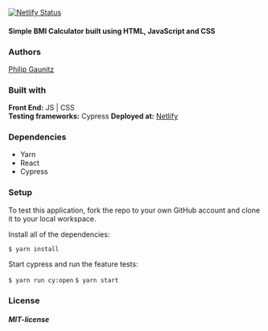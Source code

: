 [![Netlify Status](https://api.netlify.com/api/v1/badges/d3950aa2-434c-427f-9f4a-1be8dd06cdb8/deploy-status)](https://app.netlify.com/sites/condescending-kare-26ceac/deploys)
#### Simple BMI Calculator built using HTML, JavaScript and CSS

### Authors
[Philip Gaunitz](https://github.com/pgaunitz)

### Built with  
**Front End:** JS | CSS   
**Testing frameworks:** Cypress 
**Deployed at:** [Netlify](https://condescending-kare-26ceac.netlify.app/) 

### Dependencies
- Yarn
- React
- Cypress

### Setup
To test this application, fork the repo to your own GitHub account and clone it to your local workspace.

Install all of the dependencies:

``` $ yarn install ```

Start cypress and run the feature tests:

``` $ yarn run cy:open ```
``` $ yarn start ```



### License
##### MIT-license

